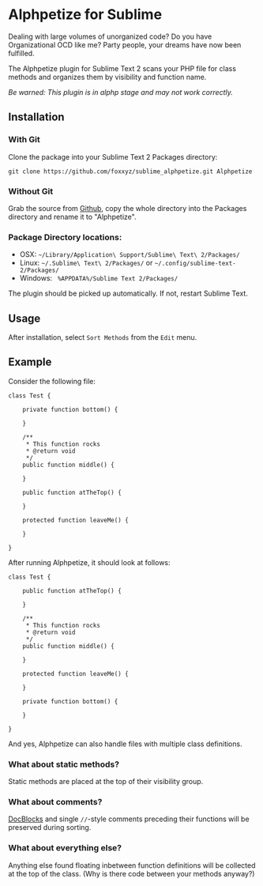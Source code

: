 Alphpetize for Sublime
======================

Dealing with large volumes of unorganized code? Do you have Organizational OCD like me? Party people, your dreams have now been fulfilled.

The Alphpetize plugin for Sublime Text 2 scans your PHP file for class methods and organizes them by visibility and function name.

*Be warned: This plugin is in alphp stage and may not work correctly.*

Installation
------------

### With Git

Clone the package into your Sublime Text 2 Packages directory:

	git clone https://github.com/foxxyz/sublime_alphpetize.git Alphpetize
	
### Without Git

Grab the source from [Github](http://github.com/foxxyz/sublime_alphpetize), copy the whole directory into the Packages directory and rename it to "Alphpetize".

### Package Directory locations:

* OSX: `~/Library/Application\ Support/Sublime\ Text\ 2/Packages/`
* Linux: `~/.Sublime\ Text\ 2/Packages/` or `~/.config/sublime-text-2/Packages/`
* Windows: ` %APPDATA%/Sublime Text 2/Packages/` 

The plugin should be picked up automatically. If not, restart Sublime Text.

Usage
-----

After installation, select `Sort Methods` from the `Edit` menu.

Example
-------

Consider the following file:

	class Test {
	
		private function bottom() {
		
		}
		
		/**
		 * This function rocks
		 * @return void
		 */
		public function middle() {

		}
		
		public function atTheTop() {
		
		}
		
		protected function leaveMe() {
		
		}
		
	}
	
After running Alphpetize, it should look at follows:

	class Test {
	
		public function atTheTop() {
		
		}
	
		/**
		 * This function rocks
		 * @return void
		 */
		public function middle() {

		}
		
		protected function leaveMe() {
		
		}
		
		private function bottom() {
		
		}
		
	}
	
And yes, Alphpetize can also handle files with multiple class definitions.

### What about static methods?

Static methods are placed at the top of their visibility group.

### What about comments?

[DocBlocks](http://en.wikipedia.org/wiki/PHPDoc) and single `//`-style comments preceding their functions will be preserved during sorting.

### What about everything else?

Anything else found floating inbetween function definitions will be collected at the top of the class. (Why is there code between your methods anyway?)
